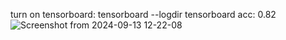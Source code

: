 turn on tensorboard: tensorboard --logdir tensorboard
acc: 0.82
![Screenshot from 2024-09-13 12-22-08](https://github.com/user-attachments/assets/1b533917-4d73-48d7-b5cb-89e29fb415f9)
